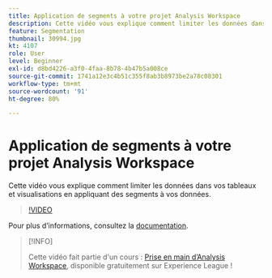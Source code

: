 ```yaml
---
title: Application de segments à votre projet Analysis Workspace
description: Cette vidéo vous explique comment limiter les données dans vos tableaux et visualisations en appliquant des segments à vos données.
feature: Segmentation
thumbnail: 30994.jpg
kt: 4107
role: User
level: Beginner
exl-id: d8bd4226-a3f0-4faa-8b78-4b47b5a008ce
source-git-commit: 1741a12e3c4b51c355f8ab3b8973be2a78c08301
workflow-type: tm+mt
source-wordcount: '91'
ht-degree: 80%

---
```


# Application de segments à votre projet Analysis Workspace

Cette vidéo vous explique comment limiter les données dans vos tableaux et visualisations en appliquant des segments à vos données.

>[!VIDEO](https://video.tv.adobe.com/v/30994/?quality=12)

Pour plus d’informations, consultez la [documentation](https://experienceleague.adobe.com/docs/analytics/components/segmentation/segmentation-workflow/t-seg-apply.html?lang=fr).

>[!INFO]
>
> Cette vidéo fait partie d&#39;un cours : [Prise en main d’Analysis Workspace](https://experienceleague.adobe.com/?recommended=Analytics-U-1-2020.1.workspace&amp;lang=fr), disponible gratuitement sur Experience League !
